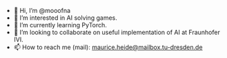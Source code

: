 - 👋 Hi, I’m @mooofna
- 👀 I’m interested in AI solving games.
- 🌱 I’m currently learning PyTorch.
- 💞️ I’m looking to collaborate on useful implementation of AI at Fraunhofer IVI.
- 📫 How to reach me (mail): maurice.heide@mailbox.tu-dresden.de

<!---
mooofna/mooofna is a ✨ special ✨ repository because its `README.md` (this file) appears on your GitHub profile.
You can click the Preview link to take a look at your changes.
--->
